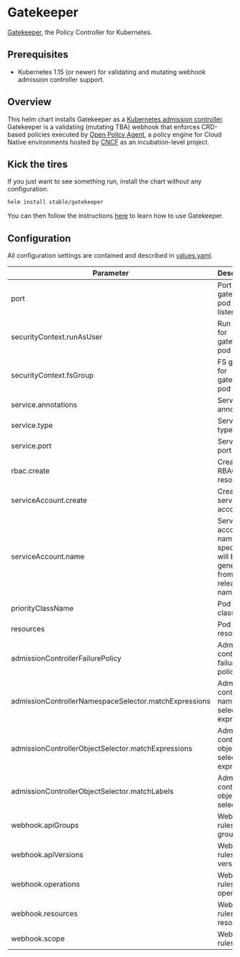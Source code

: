 # Gatekeeper

[Gatekeeper](https://github.com/open-policy-agent/gatekeeper/), the Policy Controller for
Kubernetes.

## Prerequisites

- Kubernetes 1.15 (or newer) for validating and mutating webhook admission
  controller support.

## Overview

This helm chart installs Gatekeeper as a [Kubernetes admission
controller](https://kubernetes.io/docs/reference/access-authn-authz/admission-controllers/).
Gatekeeper is a validating (mutating TBA) webhook that enforces CRD-based policies executed by [Open
Policy Agent](https://github.com/open-policy-agent/opa), a policy engine for Cloud Native
environments hosted by [CNCF](https://www.cncf.io) as an incubation-level project.

## Kick the tires

If you just want to see something run, install the chart without any
configuration.

```bash
helm install stable/gatekeeper
```

You can then follow the instructions
[here](https://github.com/open-policy-agent/gatekeeper/#how-to-use-gatekeeper) to learn how to use
Gatekeeper.

## Configuration

All configuration settings are contained and described in
[values.yaml](values.yaml).

| Parameter                                             | Description                                                                  | Default             |
| ----------------------------------------------------- | ---------------------------------------------------------------------------- | ------------------- |
| port                                                  | Port for gateekeper pod to listen on                                         | 8443                |
| securityContext.runAsUser                             | Run as user for gatekeeper pod                                               |                     |
| securityContext.fsGroup                               | FS group for gatekeeper pod                                                  |                     |
| service.annotations                                   | Service annotations                                                          |                     |
| service.type                                          | Service type                                                                 | "ClusterIP"         |
| service.port                                          | Service port                                                                 | 443                 |
| rbac.create                                           | Create RBAC resources                                                        | true                |
| serviceAccount.create                                 | Create service account                                                       | true                |
| serviceAccount.name                                   | Service account name (if not specified, will be generated from release name) |                     |
| priorityClassName                                     | Pod priority class name                                                      |                     |
| resources                                             | Pod resources                                                                |                     |
| admissionControllerFailurePolicy                      | Admission controller failure policy                                          | "Ignore"            |
| admissionControllerNamespaceSelector.matchExpressions | Admission controller namespace selector expressions                          | []                  |
| admissionControllerObjectSelector.matchExpressions    | Admission controller object selector expressions                             | []                  |
| admissionControllerObjectSelector.matchLabels         | Admission controller object label selector                                   | []                  |
| webhook.apiGroups                                     | Webhook rules API groups                                                     | [""]                |
| webhook.apiVersions                                   | Webhook rules API versions                                                   | ["*"]               |
| webhook.operations                                    | Webhook rules operations                                                     | ["CREATE","UPDATE"] |
| webhook.resources                                     | Webhook rules resources                                                      | ["pods"]            |
| webhook.scope                                         | Webhook rules scope                                                          | "Namespaced"        |
